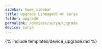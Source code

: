 ```yaml
---
sidebar: home_sidebar
title: Upgrade LineageOS on surya
folder: upgrade
permalink: /devices/surya/upgrade
device: surya
---
```

{% include templates/device_upgrade.md %}
